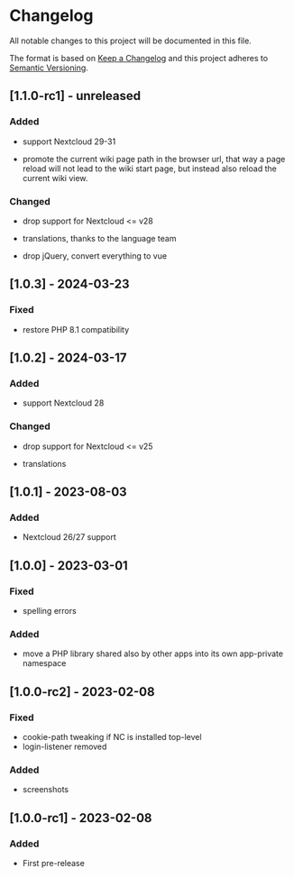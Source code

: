 # Changelog
All notable changes to this project will be documented in this file.

The format is based on [Keep a Changelog](http://keepachangelog.com/en/1.0.0/)
and this project adheres to [Semantic Versioning](http://semver.org/spec/v2.0.0.html).

## [1.1.0-rc1] - unreleased

### Added

- support Nextcloud 29-31

- promote the current wiki page path in the browser url, that way a
  page reload will not lead to the wiki start page, but instead also
  reload the current wiki view.

### Changed

- drop support for Nextcloud <= v28

- translations, thanks to the language team

- drop jQuery, convert everything to vue

## [1.0.3] - 2024-03-23

### Fixed

- restore PHP 8.1 compatibility

## [1.0.2] - 2024-03-17

### Added

- support Nextcloud 28

### Changed

- drop support for Nextcloud <= v25

- translations

## [1.0.1] - 2023-08-03

### Added

- Nextcloud 26/27 support

## [1.0.0] - 2023-03-01

### Fixed

- spelling errors

### Added

- move a PHP library shared also by other apps into its own
  app-private namespace

## [1.0.0-rc2] - 2023-02-08

### Fixed

- cookie-path tweaking if NC is installed top-level
- login-listener removed

### Added

- screenshots

## [1.0.0-rc1] - 2023-02-08

### Added

- First pre-release
